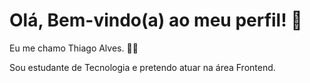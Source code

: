 # Olá, Bem-vindo(a) ao meu perfil! 🖖

Eu me chamo Thiago Alves. 🧑‍💻
    
Sou estudante de Tecnologia e pretendo atuar na área Frontend.
